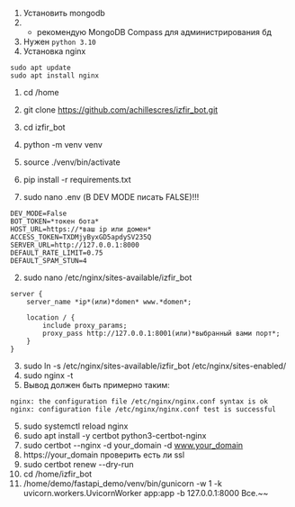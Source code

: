 1. Установить mongodb
2. + рекомендую MongoDB Compass для администрирования бд
3. Нужен `python 3.10`
4. Установка nginx
```
sudo apt update
sudo apt install nginx
```


1. cd /home
2. git clone https://github.com/achillescres/izfir_bot.git
3. cd izfir_bot
4. python -m venv venv
5. source ./venv/bin/activate
6. pip install -r requirements.txt



1. sudo nano .env (В DEV MODE писать FALSE)!!!
```
DEV_MODE=False 
BOT_TOKEN=*токен бота*
HOST_URL=https://*ваш ip или домен*
ACCESS_TOKEN=TXDMjyByxGD5apdySV235Q
SERVER_URL=http://127.0.0.1:8000
DEFAULT_RATE_LIMIT=0.75
DEFAULT_SPAM_STUN=4
```

2. sudo nano /etc/nginx/sites-available/izfir_bot
```
server {
    server_name *ip*(или)*domen* www.*domen*;

    location / {
        include proxy_params;
        proxy_pass http://127.0.0.1:8001(или)*выбранный вами порт*;
    }
}
```
3. sudo ln -s /etc/nginx/sites-available/izfir_bot /etc/nginx/sites-enabled/
4. sudo nginx -t
5. Вывод должен быть примерно таким:
```commandline
nginx: the configuration file /etc/nginx/nginx.conf syntax is ok
nginx: configuration file /etc/nginx/nginx.conf test is successful
```
5. sudo systemctl reload nginx
6. sudo apt install -y certbot python3-certbot-nginx
7. sudo certbot --nginx -d your_domain -d www.your_domain
8. https://your_domain проверить есть ли ssl
9. sudo certbot renew --dry-run
10. cd /home/izfir_bot
11. /home/demo/fastapi_demo/venv/bin/gunicorn -w 1 -k uvicorn.workers.UvicornWorker app:app -b 127.0.0.1:8000
Все.~~
